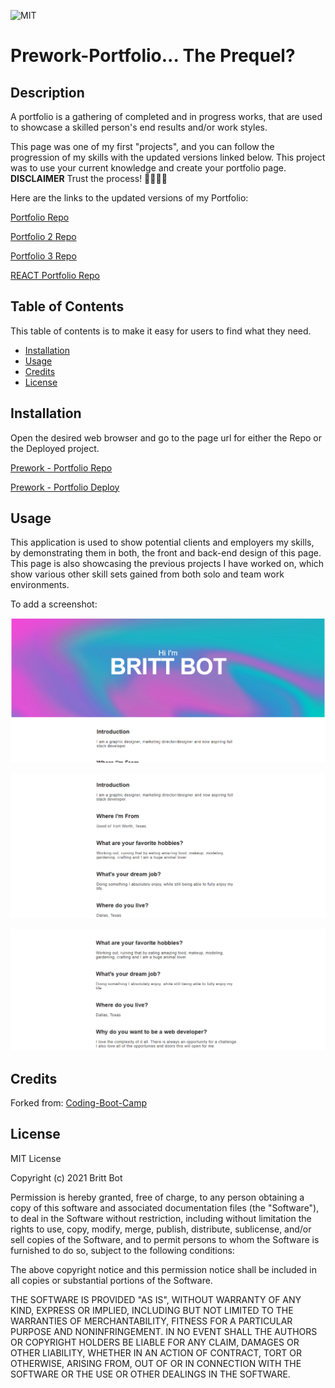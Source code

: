 ![MIT](https://img.shields.io/badge/License-MIT-yellow.svg)
# Prework-Portfolio... The Prequel?

## Description 

A portfolio is a gathering of completed and in progress works, that are used to showcase a skilled person's end results and/or work styles. 


This page was one of my first "projects", and you can follow the progression of my skills with the updated versions linked below. This project was to use your current knowledge and create your portfolio page. **DISCLAIMER** Trust the process! 🤪😅🤩🥳


Here are the links to the updated versions of my Portfolio:

[Portfolio Repo](https://github.com/britt-bot/02-Portfolio)

[Portfolio 2 Repo](https://github.com/britt-bot/08-updated_portfolio)

[Portfolio 3 Repo](https://github.com/britt-bot/16-Updated_Portfolio)

[REACT Portfolio Repo](https://github.com/britt-bot/20-React_Portfolio)


## Table of Contents 

This table of contents is to make it easy for users to find what they need.

* [Installation](#installation)
* [Usage](#usage)
* [Credits](#credits)
* [License](#license)


## Installation

Open the desired web browser and go to the page url for either the Repo or the Deployed project.

[Prework - Portfolio Repo](https://github.com/britt-bot/Prework-Portfolio)

[Prework - Portfolio Deploy](https://britt-bot.github.io/Prework-Portfolio/)


## Usage 

This application is used to show potential clients and employers my skills, by demonstrating them in both, the front and back-end design of this page. This page is also showcasing the previous projects I have worked on, which show various other skill sets gained from both solo and team work environments. 


To add a screenshot:

![Top of Page](img/topscrnshot.png)

![Middle of Page](img/midscrnshot.png)

![Bottom of Page](img/botscrnshot.png)


## Credits

Forked from: 
[Coding-Boot-Camp](https://github.com/coding-boot-camp/prework-about-me)


## License

MIT License

Copyright (c) 2021 Britt Bot

Permission is hereby granted, free of charge, to any person obtaining a copy
of this software and associated documentation files (the "Software"), to deal
in the Software without restriction, including without limitation the rights
to use, copy, modify, merge, publish, distribute, sublicense, and/or sell
copies of the Software, and to permit persons to whom the Software is
furnished to do so, subject to the following conditions:

The above copyright notice and this permission notice shall be included in all
copies or substantial portions of the Software.

THE SOFTWARE IS PROVIDED "AS IS", WITHOUT WARRANTY OF ANY KIND, EXPRESS OR
IMPLIED, INCLUDING BUT NOT LIMITED TO THE WARRANTIES OF MERCHANTABILITY,
FITNESS FOR A PARTICULAR PURPOSE AND NONINFRINGEMENT. IN NO EVENT SHALL THE
AUTHORS OR COPYRIGHT HOLDERS BE LIABLE FOR ANY CLAIM, DAMAGES OR OTHER
LIABILITY, WHETHER IN AN ACTION OF CONTRACT, TORT OR OTHERWISE, ARISING FROM,
OUT OF OR IN CONNECTION WITH THE SOFTWARE OR THE USE OR OTHER DEALINGS IN THE
SOFTWARE.
